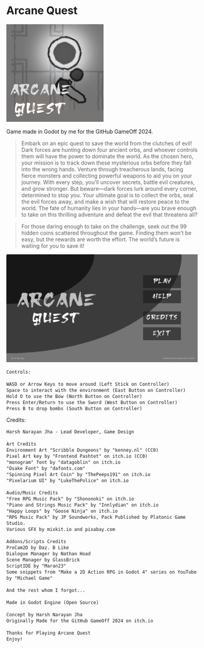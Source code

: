 # Arcane Quest

![logo](icon.svg)

Game made in Godot by me for the GitHub GameOff 2024.

> Embark on an epic quest to save the world from the clutches of evil! Dark forces are hunting down four ancient orbs, and whoever controls them will have the power to dominate the world. As the chosen hero, your mission is to track down these mysterious orbs before they fall into the wrong hands.
> Venture through treacherous lands, facing fierce monsters and collecting powerful weapons to aid you on your journey. With every step, you'll uncover secrets, battle evil creatures, and grow stronger. But beware—dark forces lurk around every corner, determined to stop you.
> Your ultimate goal is to collect the orbs, seal the evil forces away, and make a wish that will restore peace to the world. The fate of humanity lies in your hands—are you brave enough to take on this thrilling adventure and defeat the evil that threatens all?

> For those daring enough to take on the challenge, seek out the 99 hidden coins scattered throughout the game. Finding them won’t be easy, but the rewards are worth the effort. The world’s future is waiting for you to save it! 

![cover](Screenshots/cover.png)

```
Controls:

WASD or Arrow Keys to move around (Left Stick on Controller)
Space to interact with the environment (East Button on Controller)
Hold O to use the Bow (North Button on Controller)
Press Enter/Return to use the Sword (West Button on Controller)
Press B to drop bombs (South Button on Controller)
```
Credits:

```
Harsh Narayan Jha - Lead Developer, Game Design

Art Credits
Environment Art "Scribble Dungeons" by "kenney.nl" (CC0)
Pixel Art key by "Frontend Pashtet" on itch.io (CC0)
"monogram" font by "datagoblin" on itch.io
"Osake Font" by "dafonts.com"
"Spinning Pixel Art Coin" by "ThePeeps191" on itch.io
"Pixelarium UI" by "LukeThePolice" on itch.io

Audio/Music Credits
"Free RPG Music Pack" by "Shononoki" on itch.io
"Piano and Strings Music Pack" by "Innlydian" on itch.io
"Happy Loops" by "Goose Ninja" on itch.io
"RPG Music Pack" by JP Soundworks, Pack Published by Platonic Game Studio.
Various SFX by mixkit.io and pixabay.com

Addons/Scripts Credits
ProCam2D by Daz. B Like
Dialogue Manager by Nathan Hoad
Scene Manager by GlassBrick
ScriptIDE by "Maran23"
Some snippets from "Make a 2D Action RPG in Godot 4" series on YouTube by "Michael Game"

And the rest whom I forgot...

Made in Godot Engine (Open Source)

Concept by Harsh Narayan Jha
Originally Made for the GitHub GameOff 2024 on itch.io

Thanks for Playing Arcane Quest
Enjoy! 
```
